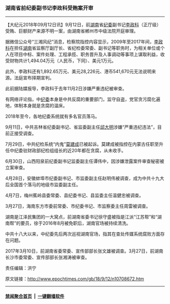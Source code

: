 ### 湖南省前纪委副书记李政科受贿案开审
------------------------

<p>【大纪元2018年09月12日讯】9月12日，前<a href="http://www.epochtimes.com/gb/tag/%E6%B9%96%E5%8D%97.html">湖南</a>省<a href="http://www.epochtimes.com/gb/tag/%E7%BA%AA%E5%A7%94.html">纪委</a>副书记<a href="http://www.epochtimes.com/gb/tag/%E6%9D%8E%E6%94%BF%E7%A7%91.html">李政科</a>（正厅级）受贿、巨额财产来源不明一案，由湖南省郴州市中级法院开庭审理。</p>
<p>据微信公众号“三湘风纪”消息，检察院指控内容显示，2009年至2017年间，<a href="http://www.epochtimes.com/gb/tag/%E6%9D%8E%E6%94%BF%E7%A7%91.html">李政科</a>在担任<a href="http://www.epochtimes.com/gb/tag/%E6%B9%96%E5%8D%97.html">湖南</a>省监察厅副厅长、省纪检委常委、副书记等职务时，为相关单位或个人在项目中标、案件处理、工程承揽、职务晋升及人事调动等事项上谋取利益，收受财物共计1,494.04万元（人民币，下同）、美元1万元。</p>
<p>此外，李政科还有1,892.65万元、美元28,226元、港币541,670元无法说明来源。法庭宣布择期宣判。</p>
<p>此前据陆媒报导，李政科于去年11月2日涉嫌严重违纪被审查。</p>
<p>有网络评论指，中<a href="http://www.epochtimes.com/gb/tag/%E7%BA%AA%E5%A7%94.html">纪委</a>本身是中共反腐的重要部门，监守自盗，党官贪污腐化遍地，体制本身就是贪腐的温床。</p>
<p>2018年至今，各地纪委系统就有多名官员落马。</p>
<p>9月11日，中共吉林省纪委副书记、省监委副主任<a href="http://www.epochtimes.com/gb/tag/%E9%82%B1%E5%A4%A7%E6%98%8E.html">邱大明</a>涉嫌“严重违纪违法”，目前正接受调查。</p>
<p>7月29日，中共纪检系统“内鬼”<a href="http://www.epochtimes.com/gb/tag/%E8%8E%AB%E5%BB%BA%E6%88%90.html">莫建成</a>已被起诉。莫建成被指控在内蒙古任职至升任中纪委驻财政部纪检组组长的近20年都在贪腐，从未收手。</p>
<p>6月30日，山西阳泉前纪委副书记监委副主任谭伟中，因涉嫌泄露案件审查秘密被立案审查。</p>
<p>4月28日，安徽蚌埠市纪委副书记、市监委副主任赵明伟被调查，成为中共十九大后全国首个落马的地级市监委副主任。</p>
<p>4月7日，梅州蕉岭县委常委、县纪委书记、县监委主任温健忠被调查。</p>
<p>3月27日，海南东方市委前常委、市纪委书记、市监察委主任周雷被调查。</p>
<p>湖南是江泽民集团的一大窝点，前湖南省委书记徐守盛被指是江派“江苏帮”和“湖南帮”的要员，徐于2016年8月被免职后，湖南官场被持续清洗。</p>
<p>中共十八大以来，中纪委先后两次巡视湖南官场，指其在查处传媒系统腐败方面存在问题。</p>
<p>2017年3月10日，前湖南省委常委、宣传部部长张文雄被调查。3月27日，前湖南长沙市委常委、宣传部部长张湘涛被审查。</p>
<p>责任编辑：洪宁</p>

原文链接：http://www.epochtimes.com/gb/18/9/12/n10708672.htm


------------------------
#### [禁闻聚合首页](https://github.com/gfw-breaker/banned-news/blob/master/README.md) &nbsp;|&nbsp;  [一键翻墙软件](https://github.com/gfw-breaker/nogfw/blob/master/README.md)